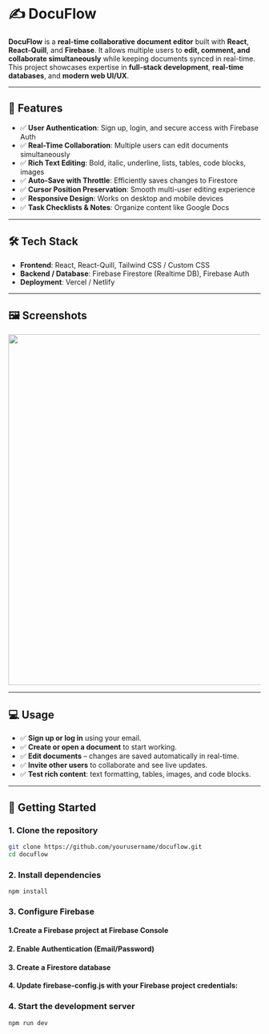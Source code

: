 # ✍️ DocuFlow

**DocuFlow** is a **real-time collaborative document editor** built with **React**, **React-Quill**, and **Firebase**. It allows multiple users to **edit, comment, and collaborate simultaneously** while keeping documents synced in real-time. This project showcases expertise in **full-stack development**, **real-time databases**, and **modern web UI/UX**.

---

## 🌟 Features

- ✅ **User Authentication**: Sign up, login, and secure access with Firebase Auth  
- ✅ **Real-Time Collaboration**: Multiple users can edit documents simultaneously  
- ✅ **Rich Text Editing**: Bold, italic, underline, lists, tables, code blocks, images  
- ✅ **Auto-Save with Throttle**: Efficiently saves changes to Firestore  
- ✅ **Cursor Position Preservation**: Smooth multi-user editing experience  
- ✅ **Responsive Design**: Works on desktop and mobile devices  
- ✅ **Task Checklists & Notes**: Organize content like Google Docs  

---

## 🛠️ Tech Stack

- **Frontend**: React, React-Quill, Tailwind CSS / Custom CSS  
- **Backend / Database**: Firebase Firestore (Realtime DB), Firebase Auth  
- **Deployment**: Vercel / Netlify  

---

## 🖼️ Screenshots
<img src="https://github.com/user-attachments/assets/dedbe3af-a508-47cd-a7c6-ba699f08abfd" width="700" />

---
## 💻 Usage

- ✅ **Sign up or log in** using your email.  
- ✅ **Create or open a document** to start working.  
- ✅ **Edit documents** – changes are saved automatically in real-time.  
- ✅ **Invite other users** to collaborate and see live updates.  
- ✅ **Test rich content**: text formatting, tables, images, and code blocks.

---

## 🚀 Getting Started

### 1. Clone the repository
```bash
git clone https://github.com/yourusername/docuflow.git
cd docuflow
```
### 2. Install dependencies
``` npm install ```
### 3. Configure Firebase

#### 1.Create a Firebase project at Firebase Console
#### 2. Enable Authentication (Email/Password)
#### 3. Create a Firestore database
#### 4. Update firebase-config.js with your Firebase project credentials:

### 4. Start the development server
```npm run dev```
